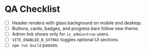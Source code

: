 # QA Checklist

- [ ] Header renders with glass background on mobile and desktop.
- [ ] Buttons, cards, badges, and progress bars follow new theme.
- [ ] Admin link shows only for `is_admin=true` users.
- [ ] `VITE_ENABLED_B_EXTRAS` toggles optional UI sections.
- [ ] `npm run build` passes.
